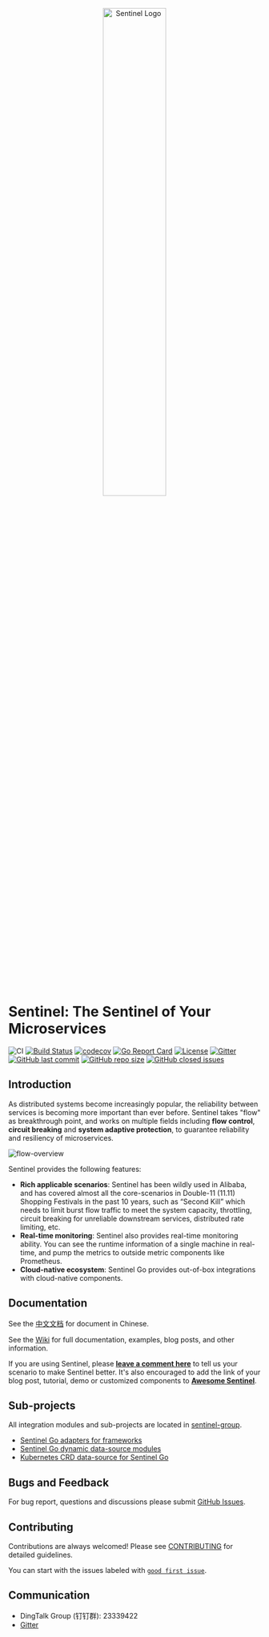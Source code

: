<p align="center">
	<img src="https://user-images.githubusercontent.com/9434884/43697219-3cb4ef3a-9975-11e8-9a9c-73f4f537442d.png" alt="Sentinel Logo" width="50%">
<p align="center">

# Sentinel: The Sentinel of Your Microservices

![CI](https://DT-Go/infra/rate/sentinel/workflows/CI/badge.svg?branch=master)
[![Build Status](https://travis-ci.org/alibaba/sentinel-golang.svg?branch=master)](https://travis-ci.org/alibaba/sentinel-golang)
[![codecov](https://codecov.io/gh/alibaba/sentinel-golang/branch/master/graph/badge.svg)](https://codecov.io/gh/alibaba/sentinel-golang)
[![Go Report Card](https://goreportcard.com/badge/DT-Go/infra/rate/sentinel)](https://goreportcard.com/report/DT-Go/infra/rate/sentinel)
[![License](https://img.shields.io/badge/license-Apache%202-4EB1BA.svg)](https://www.apache.org/licenses/LICENSE-2.0.html)
[![Gitter](https://badges.gitter.im/alibaba/Sentinel.svg)](https://gitter.im/alibaba/Sentinel)
[![GitHub last commit](https://img.shields.io/github/last-commit/alibaba/sentinel-golang.svg?style=flat-square)](https://DT-Go/infra/rate/sentinel/commits/dev)
[![GitHub repo size](https://img.shields.io/github/repo-size/alibaba/sentinel-golang)](https://DT-Go/infra/rate/sentinel)
[![GitHub closed issues](https://img.shields.io/github/issues-closed/alibaba/sentinel-golang.svg?style=flat-square)](alibaba/sentinel-golang/issues?q=is%3Aissue+is%3Aclosed)

## Introduction

As distributed systems become increasingly popular, the reliability between services is becoming more important than ever before.
Sentinel takes "flow" as breakthrough point, and works on multiple fields including **flow control**,
**circuit breaking** and **system adaptive protection**, to guarantee reliability and resiliency of microservices.

![flow-overview](https://raw.githubusercontent.com/sentinel-group/sentinel-website/master/img/sentinel-flow-index-overview-en.jpg)

Sentinel provides the following features:

- **Rich applicable scenarios**: Sentinel has been wildly used in Alibaba, and has covered almost all the core-scenarios in Double-11 (11.11) Shopping Festivals in the past 10 years, such as “Second Kill” which needs to limit burst flow traffic to meet the system capacity, throttling, circuit breaking for unreliable downstream services, distributed rate limiting, etc.
- **Real-time monitoring**: Sentinel also provides real-time monitoring ability. You can see the runtime information of a single machine in real-time, and pump the metrics to outside metric components like Prometheus.
- **Cloud-native ecosystem**: Sentinel Go provides out-of-box integrations with cloud-native components.

## Documentation

See the [中文文档](https://sentinelguard.io/zh-cn/docs/golang/basic-api-usage.html) for document in Chinese.

See the [Wiki](https://DT-Go/infra/rate/sentinel/wiki) for full documentation, examples, blog posts, and other information.

If you are using Sentinel, please [**leave a comment here**](https://github.com/alibaba/Sentinel/issues/18) to tell us your scenario to make Sentinel better.
It's also encouraged to add the link of your blog post, tutorial, demo or customized components to [**Awesome Sentinel**](https://github.com/alibaba/sentinel-awesome).

## Sub-projects

All integration modules and sub-projects are located in [sentinel-group](https://github.com/sentinel-group).

- [Sentinel Go adapters for frameworks](https://github.com/sentinel-group/sentinel-go-adapters)
- [Sentinel Go dynamic data-source modules](https://github.com/sentinel-group/sentinel-go-datasources)
- [Kubernetes CRD data-source for Sentinel Go](https://github.com/sentinel-group/sentinel-go-datasource-k8s-crd)

## Bugs and Feedback

For bug report, questions and discussions please submit [GitHub Issues](https://DT-Go/infra/rate/sentinel/issues).

## Contributing

Contributions are always welcomed! Please see [CONTRIBUTING](./CONTRIBUTING.md) for detailed guidelines.

You can start with the issues labeled with [`good first issue`](https://DT-Go/infra/rate/sentinel/issues?q=is%3Aissue+is%3Aopen+label%3A%22good+first+issue%22).

## Communication

- DingTalk Group (钉钉群): 23339422
- [Gitter](https://gitter.im/alibaba/Sentinel)
